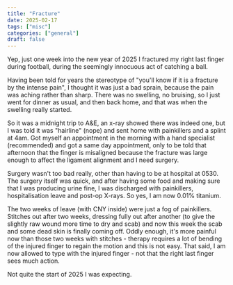 ```yaml
---
title: "Fracture"
date: 2025-02-17
tags: ["misc"]
categories: ["general"]
draft: false
---
```


Yep, just one week into the new year of 2025 I fractured my right last finger during football, during the seemingly innocuous act of catching a ball.

Having been told for years the stereotype of "you'll know if it is a fracture by the intense pain", I thought it was just a bad sprain, because the pain was aching rather than sharp. There was no swelling, no bruising, so I just went for dinner as usual, and then back home, and that was when the swelling really started.

So it was a midnight trip to A&E, an x-ray showed there was indeed one, but I was told it was "hairline" (nope) and sent home with painkillers and a splint at 4am. Got myself an appointment in the morning with a hand specialist (recommended) and got a same day appointment, only to be told that afternoon that the finger is misaligned because the fracture was large enough to affect the ligament alignment and I need surgery.

Surgery wasn't too bad really, other than having to be at hospital at 0530. The surgery itself was quick, and after having some food and making sure that I was producing urine fine, I was discharged with painkillers, hospitalisation leave and post-op X-rays. So yes, I am now 0.01% titanium.

The two weeks of leave (with CNY inside) were just a fog of painkillers. Stitches out after two weeks, dressing fully out after another (to give the slightly raw wound more time to dry and scab) and now this week the scab and some dead skin is finally coming off. Oddly enough, it's more painful now than those two weeks with stitches - therapy requires a lot of bending of the injured finger to regain the motion and this is not easy. That said, I am now allowed to type with the injured finger - not that the right last finger sees much action.

Not quite the start of 2025 I was expecting.